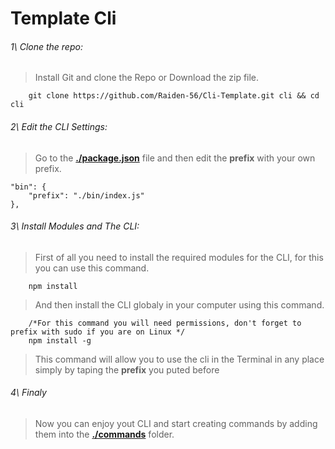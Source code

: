 # Template Cli

###### 1\ Clone the repo:

> Install Git and clone the Repo or Download the zip file.

```
    git clone https://github.com/Raiden-56/Cli-Template.git cli && cd cli
```

###### 2\ Edit the CLI Settings:

> Go to the **[./package.json](package.json)** file and then edit the **prefix** with your own prefix.

```
"bin": {
    "prefix": "./bin/index.js"
},
```

###### 3\ Install Modules and The CLI:

> First of all you need to install the required modules for the CLI, for this you can use this command.

```
    npm install
```

> And then install the CLI globaly in your computer using this command.

```
    /*For this command you will need permissions, don't forget to prefix with sudo if you are on Linux */
    npm install -g
```

> This command will allow you to use the cli in the Terminal in any place simply by taping the **prefix** you puted before

###### 4\ Finaly

> Now you can enjoy yout CLI and start creating commands by adding them into the **[./commands](commands)** folder.
